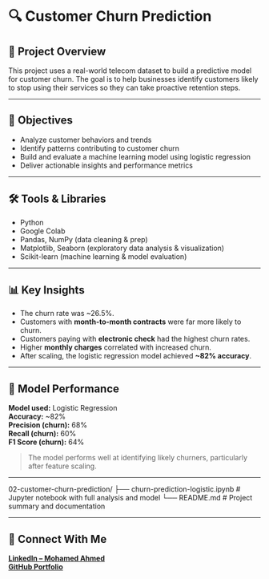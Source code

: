 # 🔍 Customer Churn Prediction

## 📌 Project Overview  
This project uses a real-world telecom dataset to build a predictive model for customer churn. The goal is to help businesses identify customers likely to stop using their services so they can take proactive retention steps.

---

## 🎯 Objectives  
- Analyze customer behaviors and trends
- Identify patterns contributing to customer churn
- Build and evaluate a machine learning model using logistic regression
- Deliver actionable insights and performance metrics

---

## 🛠️ Tools & Libraries  
- Python  
- Google Colab  
- Pandas, NumPy (data cleaning & prep)  
- Matplotlib, Seaborn (exploratory data analysis & visualization)  
- Scikit-learn (machine learning & model evaluation)

---

## 📊 Key Insights  
- The churn rate was ~26.5%.
- Customers with **month-to-month contracts** were far more likely to churn.
- Customers paying with **electronic check** had the highest churn rates.
- Higher **monthly charges** correlated with increased churn.
- After scaling, the logistic regression model achieved **~82% accuracy**.

---

## 🤖 Model Performance  
**Model used:** Logistic Regression  
**Accuracy:** ~82%  
**Precision (churn):** 68%  
**Recall (churn):** 60%  
**F1 Score (churn):** 64%  

> The model performs well at identifying likely churners, particularly after feature scaling.

---

02-customer-churn-prediction/
├── churn-prediction-logistic.ipynb # Jupyter notebook with full analysis and model
└── README.md # Project summary and documentation

---

## 🔗 Connect With Me  
**[LinkedIn – Mohamed Ahmed](https://www.linkedin.com/in/mohamed-ahmed-6a35711ba/)**  
**[GitHub Portfolio](https://github.com/Mohamed-Ahmed-Data)**


